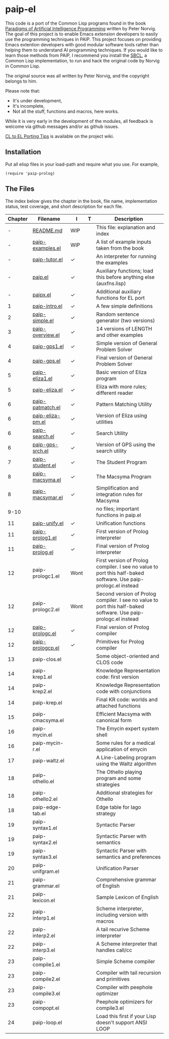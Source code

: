 paip-el
=======

This code is a port of the Common Lisp programs found in the book [Paradigms of Artificial Intelligence Programming](http://norvig.com/paip.html) written by Peter Norvig. The goal of this project is to enable Emacs extension developers to easily use the programming techniques in PAIP. This project focuses on providing Emacs extention developers with good modular software tools rather than helping them to understand AI programming techniques. If you would like to learn those methods from PAIP, I recommend you install the [SBCL](http://www.sbcl.org/), a Common Lisp implementation, to run and hack the original code by Norvig in Common Lisp.

The original source was all written by Peter Norvig, and the copyright belongs to him.

Please note that:

- It's under development,
- It's incomplete,
- Not all the stuff, functions and macros, here works.

While it is very early in the development of the modules, all feedback is welcome via github messages and/or as github issues.

[CL to EL Porting Tips](https://github.com/yfuna/paip-el/wiki/CL-to-EL-Porting-Tips) is available on the project wiki.

Installation
------------

Put all elisp files in your load-path and require what you use. For example,


```
(require 'paip-prolog)
```

The Files
---------

The index below gives the chapter in the book, file name, implementation status, test coverage, and short description for each file.

| **Chapter** | **Filename**                                                                          | **I** | **T** | **Description**                                              |
|---------|-----------------------------------------------------------------------------------|-------|------|-------------------------------------------------------------------|
|       - | [README.md](https://github.com/yfuna/paip-el/blob/master/README.md)               | WIP   |      | This file: explanation and index                                  |
|       - | [paip-examples.el](https://github.com/yfuna/paip-el/blob/master/paip-examples.el) | WIP   |      | A list of example inputs taken from the book                      |
|       - | [paip-tutor.el](https://github.com/yfuna/paip-el/blob/master/paip-tutor.el)       | ✓  |      | An interpreter for running the examples                           |
|       - | [paip.el](https://github.com/yfuna/paip-el/blob/master/paip.el)                   | ✓  |      | Auxiliary functions; load this before anything else (auxfns.lisp) |
|       - | [paipx.el](https://github.com/yfuna/paip-el/blob/master/paipx.el)                 | ✓  |      | Additional auxiliary functions for EL port                        |
|       1 | [paip-intro.el](https://github.com/yfuna/paip-el/blob/master/paip-intro.el)       | ✓  |      | A few simple definitions                                          |
|       2 | [paip-simple.el](https://github.com/yfuna/paip-el/blob/master/paip-simple.el)     | ✓  |      | Random sentence generator (two versions)                          |
|       3 | [paip-overview.el](https://github.com/yfuna/paip-el/blob/master/paip-overview.el) | ✓  |      | 14 versions of LENGTH and other examples                          |
|       4 | [paip-gps1.el](https://github.com/yfuna/paip-el/blob/master/paip-gps1.el)         | ✓  |      | Simple version of General Problem Solver                          |
|       4 | [paip-gps.el](https://github.com/yfuna/paip-el/blob/master/paip-gps.el)           | ✓  |      | Final version of General Problem Solver                           |
|       5 | [paip-eliza1.el](https://github.com/yfuna/paip-el/blob/master/paip-eliza1.el)     | ✓  |      | Basic version of Eliza program                                    |
|       5 | [paip-eliza.el](https://github.com/yfuna/paip-el/blob/master/paip-eliza.el)       | ✓  |      | Eliza with more rules; different reader                           |
|       6 | [paip-patmatch.el](https://github.com/yfuna/paip-el/blob/master/paip-patmatch.el) | ✓  |      | Pattern Matching Utility                                          |
|       6 | [paip-eliza-pm.el](https://github.com/yfuna/paip-el/blob/master/paip-eliza-pm.el) | ✓  |      | Version of Eliza using utilities                                  |
|       6 | [paip-search.el](https://github.com/yfuna/paip-el/blob/master/paip-search.el)     | ✓  |      | Search Utility                                                    |
|       6 | [paip-gps-srch.el](https://github.com/yfuna/paip-el/blob/master/paip-srch.el)     | ✓  |      | Version of GPS using the search utility                           |
|       7 | [paip-student.el](https://github.com/yfuna/paip-el/blob/master/paip-student.el)   | ✓  |      | The Student Program                                               |
|       8 | [paip-macsyma.el](https://github.com/yfuna/paip-el/blob/master/paip-macsyma.el)   | ✓  |      | The Macsyma Program                                               |
|       8 | [paip-macsymar.el](https://github.com/yfuna/paip-el/blob/master/paip-macsymar.el) | ✓  |      | Simplification and integration rules for Macsyma                  |
|    9-10 |                                                                                   |       |      | no files; important functions in paip.el                        |
|      11 | [paip-unify.el](https://github.com/yfuna/paip-el/blob/master/paip-unify.el)       | ✓  |      | Unification functions                                             |
|      11 | [paip-prolog1.el](https://github.com/yfuna/paip-el/blob/master/paip-prolog1.el)   | ✓  |      | First version of Prolog interpreter                               |
|      11 | [paip-prolog.el](https://github.com/yfuna/paip-el/blob/master/paip-prolog.el)     | ✓  |      | Final version of Prolog interpreter                               |
|      12 | paip-prologc1.el                                                                  | Wont |      | First version of Prolog compiler. I see no value to port this half-baked software. Use paip-prologc.el instead                                  |
|      12 | paip-prologc2.el                                                                  | Wont |      | Second version of Prolog compiler. I see no value to port this half-baked software. Use paip-prologc.el instead                                  |
|      12 | [paip-prologc.el](https://github.com/yfuna/paip-el/blob/master/paip-prologc.el)   | ✓  |      | Final version of Prolog compiler                                  |
|      12 | [paip-prologcp.el](https://github.com/yfuna/paip-el/blob/master/paip-prologcp.el) | ✓  |      | Primitives for Prolog compiler                                    |
|      13 | paip-clos.el                                                                      |       |      | Some object-oriented and CLOS code                                |
|      14 | paip-krep1.el                                                                     |       |      | Knowledge Representation code: first version                      |
|      14 | paip-krep2.el                                                                     |       |      | Knowledge Representation code with conjunctions                   |
|      14 | paip-krep.el                                                                      |       |      | Final KR code: worlds and attached functions                      |
|      15 | paip-cmacsyma.el                                                                  |       |      | Efficient Macsyma with canonical form                             |
|      16 | paip-mycin.el                                                                     |       |      | The Emycin expert system shell                                    |
|      16 | paip-mycin-r.el                                                                   |       |      | Some rules for a medical application of emycin                    |
|      17 | paip-waltz.el                                                                     |       |      | A Line-Labeling program using the Waltz algorithm                 |
|      18 | paip-othello.el                                                                   |       |      | The Othello playing program and some strategies                   |
|      18 | paip-othello2.el                                                                  |       |      | Additional strategies for Othello                                 |
|      18 | paip-edge-tab.el                                                                  |       |      | Edge table for Iago strategy                                      |
|      19 | paip-syntax1.el                                                                   |       |      | Syntactic Parser                                                  |
|      19 | paip-syntax2.el                                                                   |       |      | Syntactic Parser with semantics                                   |
|      19 | paip-syntax3.el                                                                   |       |      | Syntactic Parser with semantics and preferences                   |
|      20 | paip-unifgram.el                                                                  |       |      | Unification Parser                                                |
|      21 | paip-grammar.el                                                                   |       |      | Comprehensive grammar of English                                  |
|      21 | paip-lexicon.el                                                                   |       |      | Sample Lexicon of English                                         |
|      22 | paip-interp1.el                                                                   |       |      | Scheme interpreter, including version with macros                 |
|      22 | paip-interp2.el                                                                   |       |      | A tail recurive Scheme interpreter                                |
|      22 | paip-interp3.el                                                                   |       |      | A Scheme interpreter that handles call/cc                         |
|      23 | paip-compile1.el                                                                  |       |      | Simple Scheme compiler                                            |
|      23 | paip-compile2.el                                                                  |       |      | Compiler with tail recursion and primitives                       |
|      23 | paip-compile3.el                                                                  |       |      | Compiler with peephole optimizer                                  |
|      23 | paip-compopt.el                                                                   |       |      | Peephole optimizers for compile3.el                               |
|      24 | paip-loop.el                                                                      |       |      | Load this first if your Lisp doesn't support ANSI LOOP            |



